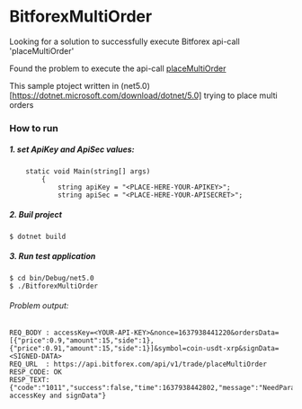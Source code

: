 # BitforexMultiOrder

Looking for a solution to successfully execute Bitforex api-call 'placeMultiOrder'

Found the problem to execute the api-call [placeMultiOrder](https://github.com/bitforexapi/API_Doc_en/wiki/Muliti-order)

This sample ptoject written in (net5.0)[https://dotnet.microsoft.com/download/dotnet/5.0] trying to place multi orders


### How to run

##### 1. set ApiKey and ApiSec values:
```
	static void Main(string[] args)
		{
			string apiKey = "<PLACE-HERE-YOUR-APIKEY>";
			string apiSec = "<PLACE-HERE-YOUR-APISECRET>";
```

##### 2. Buil project
```
$ dotnet build
```

##### 3. Run test application
```
$ cd bin/Debug/net5.0
$ ./BitforexMultiOrder
```

###### Problem output:
```
REQ_BODY : accessKey=<YOUR-API-KEY>&nonce=1637938441220&ordersData=[{"price":0.9,"amount":15,"side":1},{"price":0.91,"amount":15,"side":1}]&symbol=coin-usdt-xrp&signData=<SIGNED-DATA>
REQ_URL  : https://api.bitforex.com/api/v1/trade/placeMultiOrder
RESP_CODE: OK
RESP_TEXT: {"code":"1011","success":false,"time":1637938442802,"message":"NeedParam accessKey and signData"}
```
